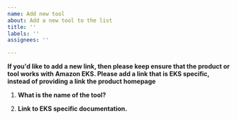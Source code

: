 ```yaml
---
name: Add new tool
about: Add a new tool to the list
title: ''
labels: ''
assignees: ''

---
```


**If you'd like to add a new link, then please keep ensure that the product or tool works with Amazon EKS. Please add a link that is EKS specific, instead of providing a link the product homepage**


1. **What is the name of the tool?**



2. **Link to EKS specific documentation.**
